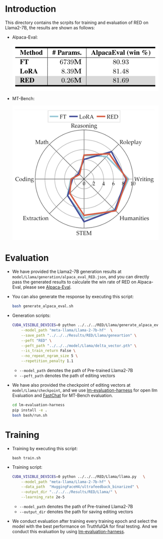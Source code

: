 # Introduction

This directory contains the scrpits for training and evaluation of RED on Llama2-7B, the results are shown as follows:

- Alpaca-Eval:

  ![](./Alpaca_eval_Result.png)

- MT-Bench:

  ![](./MT_Bench_Results.png)



# Evaluation

- We have provided the Llama2-7B generation results at `model/Llama/generation/alpaca_eval_RED.json`, and you can directly pass the generated results to calculate the win rate of RED on Alpaca-Eval, please see [Alpaca-Eval](https://github.com/tatsu-lab/alpaca_eval).



- You can also generate the response by executing this script:

  ```bash
  bash generate_alpaca_eval.sh
  ```

  

- Generation scripts:

  ```bash
  CUDA_VISIBLE_DEVICES=0 python ../../../RED/Llama/generate_alpaca_eval.py   \
      --model_path "meta-llama/Llama-2-7b-hf"  \
      --save_path "../../../Results/RED/Llama/geneartion" \
      --peft "RED" \
      --peft_path "../../../model/Llama/delta_vector.pth" \
      --is_train_return False \
      --no_repeat_ngram_size 5 \
      --repetition_penalty 1.1
  ```

  - `--model_path` denotes the path of Pre-trained Llama2-7B
  - `--peft_path` denotes the path of editing vectors 



- We have also provided the checkpoint of editing vectors at `model/Llama/checkpoint`, and we use [lm-evaluation-harness](https://github.com/EleutherAI/lm-evaluation-harness) for open llm Evaluation and [FastChat](https://github.com/lm-sys/FastChat) for MT-Bench evaluation.

  ```bash
  cd lm-evaluation-harness
  pip install -e .
  bash bash/run.sh
  ```



# Training

- Training by executing this script:

  ```
  bash train.sh
  ```

  

- Training script:

  ```bash
  CUDA_VISIBLE_DEVICES=0 python ../../../RED/Llama/llama.py   \
      --model_path "meta-llama/Llama-2-7b-hf" \
      --data_path  "HuggingFaceH4/ultrafeedback_binarized" \
      --output_dir "../../../Results/RED/Llama/" \
      --learning_rate 2e-5
  ```

  - `--model_path` denotes the path of Pre-trained Llama2-7B
  - `--output_dir` denotes the path for saving editing vectors



- We conduct evaluation after training every training epoch and select the model with the best performance on TruthfulQA for final testing. And we conduct this evaluation by using [lm-evaluation-harness](https://github.com/EleutherAI/lm-evaluation-harness).